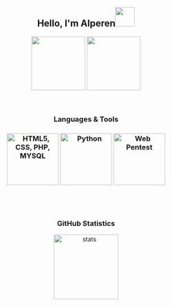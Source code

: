 <h2 align="center">Hello, I'm Alperen<img src="https://i.hizliresim.com/ddgfjx7.gif" width="45px"></h2>
<p align="center">
  <a href="https://discord.com/users/479949390950301696" target"blank_"><img src="https://i.hizliresim.com/364o9s4.png" width="125px"></a>
  <a href="https://github.com/Alperen-cpu" target"blank_"><img src="https://i.hizliresim.com/sksgek1.png" width="125px"></a>
</p>
<br />
<h3 align="center">Languages & Tools<h3>
<p align="center">
<img align="center" alt="HTML5, CSS, PHP, MYSQL" width="120px" src="https://i.hizliresim.com/a9d692x.png"/>
<img align="center" alt="Python" width="120px" src="https://upload.wikimedia.org/wikipedia/commons/thumb/f/f8/Python_logo_and_wordmark.svg/1200px-Python_logo_and_wordmark.svg.png" />
<img align="center" alt="Web Pentest" width="120px" src="https://pbs.twimg.com/profile_images/684304046975483904/i8NbiURh.jpg">
</p>

  <br />
  
  <script src="https://tryhackme.com/badge/100765"></script>
  
<br/>
<h3 align="center">GitHub Statistics</h3>
<p align="center">
  <img src="https://github-readme-stats.vercel.app/api?username=Alperen-cpu&count_private=true&show_icons=true&theme=dark&hide_border=true" width="%100" height="150px" alt="stats" />
</p>
